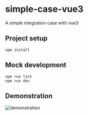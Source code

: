 # simple-case-vue3

A simple integration case with vue3

## Project setup

`npm install`

## Mock development
```
npm run lint
npm run dev
```

## Demonstration

![demonstration](https://huturen.github.io/http-request-mock-docs/imgs/demonstration.gif)